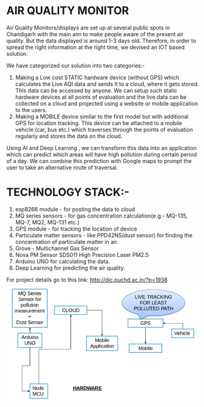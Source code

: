 # AIR QUALITY MONITOR

Air Quality Monitors/displays are set up at several public spots in Chandigarh with
the main aim to make people aware of the present air quality. But the data 
displayed is around 1-3 days old. Therefore, in order to spread the right 
information at the right time, we devised an IOT based solution.

We have categorized our solution into two categories:-

1. Making a Low cost STATIC hardware device (without GPS) which calculates the
 Live AQI data and sends it to a cloud, where it gets stored. This data can be 
 accessed by anyone. We can setup such static hardware devices at all points of 
 evaluation and the live data can be collected on a cloud and projected using a 
 website or mobile application to the users.
2. Making a MOBILE device similar to the first model but with additional GPS for 
location tracking. This device can be attached to a mobile vehicle (car, bus etc.) 
which traverses through the points of evaluation regularly and stores the data on 
the cloud.

Using AI and Deep Learning , we can transform this data into an application which
 can predict which areas will have high pollution during certain period of a day. 
 We can combine this prediction with Google maps to prompt the user to take an 
 alternative route of traversal.

# TECHNOLOGY STACK:-

1. esp8266 module - for posting the data to cloud
2. MQ series sensors - for gas concentration calculation(e.g.- MQ-135, MQ-7, MQ2, 
   MQ-131 etc.)
3. GPS module - for tracking the location of device
4. Particulate matter sensors - like PPD42NS(dust sensor) for finding the 
   concentration of particulate matter in air.
5. Grove - Multichannel Gas Sensor
6. Nova PM Sensor SDS011 High Precision Laser PM2.5
7. Arduino UNO for calculating the data.
8. Deep Learning for predicting the air quality. 


For project details go to this link:
http://dic.puchd.ac.in/?p=1938


![alt text](https://raw.githubusercontent.com/pallav1299/Air_Quality_monitor/master/Block_Diagram.png)
